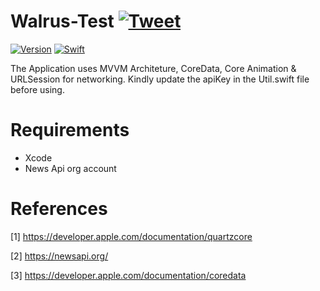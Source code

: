 # Walrus-Test [![Tweet](https://img.shields.io/twitter/url/http/shields.io.svg?style=social)](https://twitter.com/intent/tweet?text=Check%20out%20vAPI%20on%20Github!&url=https://github.com/the301sparton/walrus-test&via=the301sparton)

[![Version](https://img.shields.io/badge/version-v1.0-blue)](https://github.com/the301sparton/walrus-test) 
[![Swift](https://img.shields.io/badge/swift-5-orange)](https://github.com/the301sparton/walrus-test)
<p align="center">
</p>

The Application uses MVVM Architeture, CoreData, Core Animation & URLSession for networking.
Kindly update the apiKey in the Util.swift file before using.


# Requirements

* Xcode
* News Api org account

# References
[1] https://developer.apple.com/documentation/quartzcore

[2] https://newsapi.org/

[3] https://developer.apple.com/documentation/coredata


